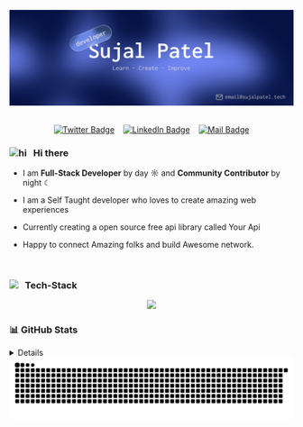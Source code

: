 <p align="center">  
  <img alt="Jio Network blocking the view? Network switch reveals the magic!"  src="./assets/mybanner.png">
  <br><br>
<p/>

<div align= center>

[![Twitter Badge](https://img.shields.io/badge/-@sujalpatelcoder-1ca0f1?style=social&logo=x&logoColor=black)](https://twitter.com/sujalpatelcoder)
&nbsp;&nbsp;
[![LinkedIn Badge](https://img.shields.io/badge/@devsujal-0e76a8?style=flat&logo=linkedin&logoColor=pink)](https://www.linkedin.com/in/devsujal/) &nbsp;&nbsp;
[![Mail Badge](https://img.shields.io/badge/email@sujalpatel.tech-c0392b?style=flat&logo=gmail&logoColor=pink)](mailto:email@sujalpatel.tech)


</div>

### <img src="https://user-images.githubusercontent.com/1303154/88677602-1635ba80-d120-11ea-84d8-d263ba5fc3c0.gif" width="20px"  alt="hi"> &nbsp; Hi there

- I am **Full-Stack Developer** by day ☼ and **Community Contributor** by night ☾

- I am a Self Taught developer who loves to create amazing web experiences
- Currently creating a open source free api library called Your Api

- Happy to connect Amazing folks and build Awesome network.

<br/>


### <img src = "https://media2.giphy.com/media/QssGEmpkyEOhBCb7e1/giphy.gif?cid=ecf05e47a0n3gi1bfqntqmob8g9aid1oyj2wr3ds3mg700bl&rid=giphy.gif" width="22px" align="top"/> &nbsp; Tech-Stack

<p align="center">
  <img src="https://skillicons.dev/icons?i=ts,nodejs,express,mongo,postgres,tailwind,react,next,git,aws,docker,linux&theme=dark&perline=6" />
</p>

### 📊 GitHub Stats

<details>
  <p align="center">
  <img src="https://github-readme-stats.vercel.app/api?username=devsujalpatel&show_icons=true&locale=en&hide_border=true&theme=tokyonight" height="180px" />
  <img src="https://github-readme-streak-stats.herokuapp.com?user=devsujalpatel&hide_border=true&theme=tokyonight" height="180px" /> <!-- why the heck it does'nt work -->
  <img src="https://github-readme-stats.vercel.app/api/top-langs?username=devsujalpatel&layout=compact&locale=en&hide_border=true&theme=tokyonight" height="180px" />
</p>

</details>

<picture>
  <source media="(prefers-color-scheme: dark)" srcset="https://raw.githubusercontent.com/devsujalpatel/devsujalpatel/output/github-snake-dark.svg" />
  <source media="(prefers-color-scheme: light)" srcset="https://raw.githubusercontent.com/devsujalpatel/devsujalpatel/output/github-snake.svg" />
  <img alt="github-snake" src="https://raw.githubusercontent.com/devsujalpatel/devsujalpatel/output/github-snake.svg" />
</picture>
